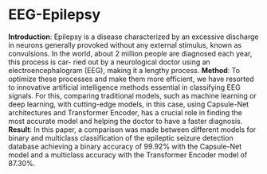 # EEG-Epilepsy
**Introduction**: Epilepsy is a disease characterized by an excessive discharge in neurons generally provoked without any external stimulus, known as convulsions. In the world, about 2 million people are diagnosed each year, this process is car-
ried out by a neurological doctor using an electroencephalogram (EEG), making it a lengthy process.
**Method**: To optimize these processes and make them more efficient, we have resorted to innovative artificial intelligence methods essential in classifying EEG signals. For this, comparing traditional models, such as machine learning or deep
learning, with cutting-edge models, in this case, using Capsule-Net architectures and Transformer Encoder, has a crucial role in finding the most accurate model and helping the doctor to have a faster diagnosis.
**Result**: In this paper, a comparison was made between different models for binary and multiclass classification of the epileptic seizure detection database achieving a binary accuracy of 99.92% with the Capsule-Net model and a multiclass accuracy with the Transformer Encoder model of 87.30%.

